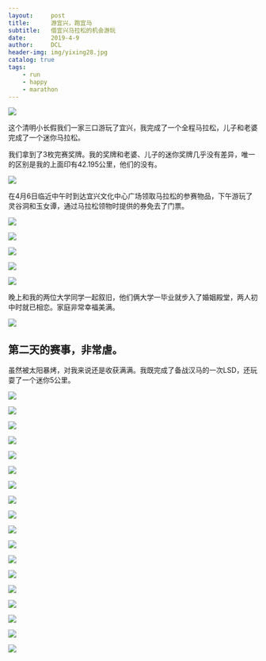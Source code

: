 ```yaml
---
layout:     post
title:      游宜兴，跑宜马
subtitle:   借宜兴马拉松的机会游玩
date:       2019-4-9
author:     DCL
header-img: img/yixing28.jpg
catalog: true
tags:
    - run
    - happy
    - marathon
---
```

![](http://daichunlei.com/img/yixing13.jpg)

这个清明小长假我们一家三口游玩了宜兴，我完成了一个全程马拉松，儿子和老婆完成了一个迷你马拉松。


我们拿到了3枚完赛奖牌。我的奖牌和老婆、儿子的迷你奖牌几乎没有差异，唯一的区别是我的上面印有42.195公里，他们的没有。

![](http://daichunlei.com/img/yixing28.jpg)

在4月6日临近中午时到达宜兴文化中心广场领取马拉松的参赛物品，下午游玩了灵谷洞和玉女谭，通过马拉松领物时提供的券免去了门票。

![](http://daichunlei.com/img/yixing01.jpg)

![](http://daichunlei.com/img/yixing02.jpg)

![](http://daichunlei.com/img/yixing03.jpg)

![](http://daichunlei.com/img/yixing04.jpg)

![](http://daichunlei.com/img/yixing05.jpg)

晚上和我的两位大学同学一起叙旧，他们俩大学一毕业就步入了婚姻殿堂，两人初中时就已相恋。家庭非常幸福美满。

![](http://daichunlei.com/img/yixing08.jpg)


##  **第二天的赛事，非常虐。**  ##

虽然被太阳暴烤，对我来说还是收获满满。我既完成了备战汉马的一次LSD，还玩耍了一个迷你5公里。

![](http://daichunlei.com/img/yixing06.jpg)

![](http://daichunlei.com/img/yixing07.jpg)

![](http://daichunlei.com/img/yixing21.jpg)

![](http://daichunlei.com/img/yixing09.jpg)

![](http://daichunlei.com/img/yixing10.jpg)

![](http://daichunlei.com/img/yixing11.jpg)

![](http://daichunlei.com/img/yixing12.jpg)

![](http://daichunlei.com/img/yixing17.jpg)

![](http://daichunlei.com/img/yixing18.jpg)

![](http://daichunlei.com/img/yixing19.jpg)

![](http://daichunlei.com/img/yixing20.jpg)

![](http://daichunlei.com/img/yixing22.jpg)

![](http://daichunlei.com/img/yixing23.jpg)

![](http://daichunlei.com/img/yixing24.jpg)

![](http://daichunlei.com/img/yixing25.jpg)

![](http://daichunlei.com/img/yixing14.jpg)

![](http://daichunlei.com/img/yixing15.jpg)

![](http://daichunlei.com/img/yixing16.jpg)



